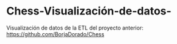 # Chess-Visualización-de-datos-
Visualización de datos de la ETL del proyecto anterior: https://github.com/BorjaDorado/Chess
